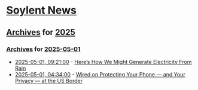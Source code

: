 # [Soylent News](../../../README.md)

## [Archives](../../index.md) for [2025](../index.md)

### [Archives](../../index.md) for [2025-05-01](index.md)

* [2025-05-01, 09:21:00](https://soylentnews.org/article.pl?sid=25/04/30/0213229&from=rss) - [Here’s How We Might Generate Electricity From Rain](https://soylentnews.org/article.pl?sid=25/04/30/0213229&from=rss)
* [2025-05-01, 04:34:00](https://soylentnews.org/article.pl?sid=25/04/30/025225&from=rss) - [Wired on Protecting Your Phone — and Your Privacy — at the US Border](https://soylentnews.org/article.pl?sid=25/04/30/025225&from=rss)
